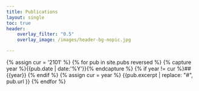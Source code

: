 ```yaml
---
title: Publications
layout: single
toc: true
header:
    overlay_filter: "0.5"
    overlay_image: /images/header-bg-nopic.jpg

---
```


{% assign cur = '2101' %}
{% for pub in site.pubs reversed %}
{% capture year %}{{pub.date | date:'%Y'}}{% endcapture %}
{% if year != cur %}## {{year}} {% endif %}
{% assign cur = year %}
{{pub.excerpt | replace: "#", pub.url }}
{% endfor %}
